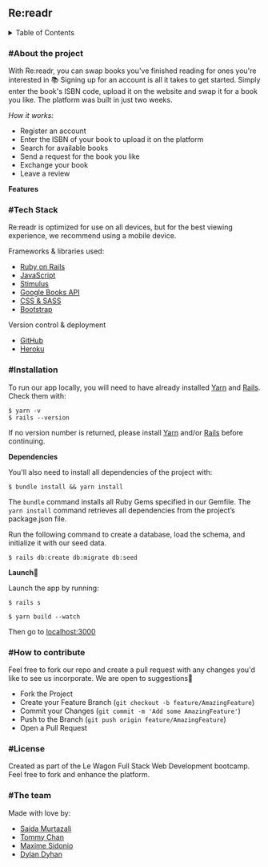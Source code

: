 <h2>Re:readr</h2>

<details>
<summary>Table of Contents</summary>

  - [About the Project](#about-the-project)
  - [Tech Stack](#tech-stack)
  - [Installation](#installation)
  - [How to contribute](#how-to-contribute)
  - [License](#license)
  - [The team](#the-team)
  
</details>


<h3>#About the project</h3>

With Re:readr, you can swap books you've finished reading for ones you're interested in 📚 Signing up for an account is all it takes to get started. 
Simply enter the book's ISBN code, upload it on the website and swap it for a book you like. The platform was built in just two weeks.

*How it works:*

- Register an account
- Enter the ISBN of your book to upload it on the platform
- Search for available books
- Send a request for the book you like
- Exchange your book
- Leave a review

**Features**

<h3>#Tech Stack</h3>

Re:readr is optimized for use on all devices, but for the best viewing experience, we recommend using a mobile device.

Frameworks & libraries used:

- [Ruby on Rails](https://rubyonrails.org/)
- [JavaScript](https://www.javascript.com/)
- [Stimulus](https://stimulus.hotwired.dev/)
- [Google Books API](https://developers.google.com/books/docs/v1/using)
- [CSS & SASS](https://sass-lang.com/)
- [Bootstrap](https://getbootstrap.com/)

Version control & deployment
- [GitHub](https://github.com/saidam90/fluffy_friend)
- [Heroku](https://fluffy-friend.herokuapp.com/)

<h3>#Installation</h3>

To run our app locally, you will need to have already installed [Yarn](https://classic.yarnpkg.com/en/docs/install#mac-stable) and [Rails](https://guides.rubyonrails.org/v5.0/getting_started.html). Check them with:
```
$ yarn -v 
$ rails --version
```

If no version number is returned, please install [Yarn](https://classic.yarnpkg.com/en/docs/install#mac-stable) and/or [Rails](https://guides.rubyonrails.org/v5.0/getting_started.html) before continuing.


**Dependencies**

You'll also need to install all dependencies of the project with:
```
$ bundle install && yarn install
```

The `bundle` command installs all Ruby Gems specified in our Gemfile. The ```yarn install``` command retrieves all dependencies from the project’s package.json file.

Run the following command to create a database, load the schema, and initialize it with our seed data. 

```
$ rails db:create db:migrate db:seed
```


**Launch**🚀

Launch the app by running:
```
$ rails s
```
```
$ yarn build --watch
```
Then go to [localhost:3000](http://localhost:3000/)


<h3>#How to contribute</h3>

Feel free to fork our repo and create a pull request with any changes you'd like to see us incorporate. We are open to suggestions🙂

- Fork the Project
- Create your Feature Branch (`git checkout -b feature/AmazingFeature`)
- Commit your Changes (`git commit -m 'Add some AmazingFeature'`)
- Push to the Branch (`git push origin feature/AmazingFeature`)
- Open a Pull Request

<h3>#License</h3>

Created as part of the Le Wagon Full Stack Web Development bootcamp. Feel free to fork and enhance the platform.

<h3>#The team</h3>

Made with love by:

- [Saida Murtazali](https://github.com/saidam90)
- [Tommy Chan](https://github.com/chantommyy)
- [Maxime Sidonio](https://github.com/MximeS)
- [Dylan Dyhan](https://github.com/dillio523)


